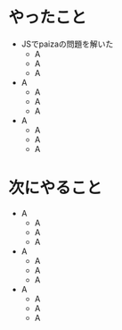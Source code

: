 # やったこと
* JSでpaizaの問題を解いた
  * A
  * A
  * A
* A
  * A
  * A
  * A
* A
  * A
  * A
  * A
# 次にやること
* A
  * A
  * A
  * A
* A
  * A
  * A
  * A
* A
  * A
  * A
  * A
